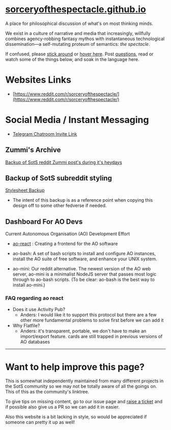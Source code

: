# [sorceryofthespectacle.github.io](https://sorceryofthespectacle.github.io)

A place for philosophical discussion of what's on most thinking minds.

We exist in a culture of narrative and media that increasingly, willfully combines agency-robbing fantasy mythos with instantaneous technological dissemination—a self-mutating proteum of semantics: *the spectacle*.

If confused, please  [stick around](http://www.reddit.com/tb/2ncoxs) or [hover here](https://www.reddit.com/r/SubredditDrama/comments/3dm0sp?context=10000 "We live in a culture that uses media to tell us how to live. Our culture purposefully creates fantasies that rob us of our freedom, and this is more effective with technology like the internet. This phenomenon is a self modifying cluster of symbols and signs that constantly change their meaning.
--: Unpacked By /u/Nethodsod"). Post [questions](https://www.reddit.com/r/sorceryofthespectacle/wiki/index/what-is-this-subreddit-about), read or watch some of the things below, and soak in the language here.

# Websites Links

* [https://www.reddit.com/r/sorceryofthespectacle/](https://www.reddit.com/r/sorceryofthespectacle/)

# Social Media / Instant Messaging

* [Telegram Chatroom Invite Link](https://t.me/sotslobby)

## Zummi's Archive

[Backup of SotS reddit Zummi post's during it's heydays](https://sorceryofthespectacle.github.io/zummiArchive/)

## Backup of SotS subreddit styling

[Stylesheet Backup](https://github.com/SorceryOfTheSpectacle/subreddit-style-sheet-backup)

* The intent of this backup is as a reference point when copying this design off to some other fedverse if needed.

## Dashboard For AO Devs

Current Autonomous Organisation (AO) Development Effort

* [ao-react](https://github.com/coalition-of-invisible-colleges/ao-react/) : Creating a frontend for the AO software

* ao-bash: A set of bash scripts to install and configure AO instances, install the AO suite of free software, and enhance your UNIX system.

* ao-mini: Our reddit alternative. The newest version of the AO web server, ao-mini is a minimalist NodeJS server that passes most logic through to ao-bash scripts. (To be clear: ao-bash is the best way to install ao-mini.)

<!-- unsure if this is really active yet
* ao-mud: Included with ao-bash, ao-mud is a Multi-User Dungeon, or M.U.D., a text-based adventure that takes place in the terminal. This adds a narrative tutorial layer to UNIX that is multiplayer and also aids memory by turning folders into rooms that can be decorated as locations.
-->

### FAQ regarding ao react

- Does it use Activity Pub?
  - Anders: I would like it to support this protocol but there are a few other more fundamental problems to solve first before we can add it
- Why Flatfile?
  - Anders: it's transparent, portable, we don't have to make an import/export feature. cards are still trapped in previous versions of AO databases
 
-----

# Want to help improve this page?

This is somewhat independently maintained from many different projects in the SotS community so we may not be totally aware of all the goings on.
This of this as the community's linktree.

To give tips on missing content, go to our issue page and [raise a ticket](https://github.com/SorceryOfTheSpectacle/sorceryofthespectacle.github.io/issues) and if possible also give us a PR so we can add it in easier.

Also this website is a bit lacking in style, so would be appreciated if someone can pretty it up as well!
